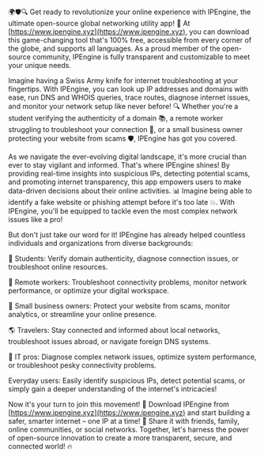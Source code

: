 🌍🛡️🔍 Get ready to revolutionize your online experience with IPEngine, the ultimate open-source global networking utility app! 🚀 At [https://www.ipengine.xyz](https://www.ipengine.xyz), you can download this game-changing tool that's 100% free, accessible from every corner of the globe, and supports all languages. As a proud member of the open-source community, IPEngine is fully transparent and customizable to meet your unique needs.

Imagine having a Swiss Army knife for internet troubleshooting at your fingertips. With IPEngine, you can look up IP addresses and domains with ease, run DNS and WHOIS queries, trace routes, diagnose internet issues, and monitor your network setup like never before! 🔍 Whether you're a student verifying the authenticity of a domain 📚, a remote worker struggling to troubleshoot your connection 🏢, or a small business owner protecting your website from scams 🛡️, IPEngine has got you covered.

As we navigate the ever-evolving digital landscape, it's more crucial than ever to stay vigilant and informed. That's where IPEngine shines! By providing real-time insights into suspicious IPs, detecting potential scams, and promoting internet transparency, this app empowers users to make data-driven decisions about their online activities. 📊 Imagine being able to identify a fake website or phishing attempt before it's too late 💥. With IPEngine, you'll be equipped to tackle even the most complex network issues like a pro!

But don't just take our word for it! IPEngine has already helped countless individuals and organizations from diverse backgrounds:

🏫 Students: Verify domain authenticity, diagnose connection issues, or troubleshoot online resources.

💼 Remote workers: Troubleshoot connectivity problems, monitor network performance, or optimize your digital workspace.

🏢 Small business owners: Protect your website from scams, monitor analytics, or streamline your online presence.

🌎 Travelers: Stay connected and informed about local networks, troubleshoot issues abroad, or navigate foreign DNS systems.

🔧 IT pros: Diagnose complex network issues, optimize system performance, or troubleshoot pesky connectivity problems.

Everyday users: Easily identify suspicious IPs, detect potential scams, or simply gain a deeper understanding of the internet's intricacies!

Now it's your turn to join this movement! 🌈 Download IPEngine from [https://www.ipengine.xyz](https://www.ipengine.xyz) and start building a safer, smarter internet – one IP at a time! 🚀 Share it with friends, family, online communities, or social networks. Together, let's harness the power of open-source innovation to create a more transparent, secure, and connected world! 🔥